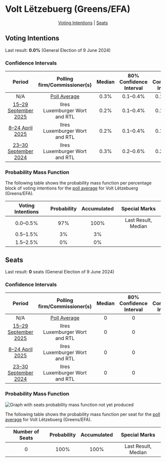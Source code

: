 # Volt Lëtzebuerg (Greens/EFA)

<p align="center"><a href="#voting-intentions">Voting Intentions</a> | <a href="#seats">Seats</a></p>

## Voting Intentions

Last result: **0.0%** (General Election of 9 June 2024)

### Confidence Intervals

| Period     | Polling firm/Commissioner(s) | Median | 80% Confidence Interval | 90% Confidence Interval | 95% Confidence Interval | 99% Confidence Interval |
|:----------:|:----------------:|:-----------:|:-----------------------:|:-----------------------:|:-----------------------:|:-----------------------:|
| N/A | [Poll Average](average.html) | 0.3% | 0.1–0.4% | 0.1–0.5% | 0.1–0.6% | 0.1–0.7% |
| [15–29 September 2025](2025-09-29-Ilres.html) | Ilres <br> Luxemburger Wort and RTL | 0.2% | 0.1–0.4% | 0.1–0.5% | 0.1–0.6% | 0.0–0.7% |
| [8–24 April 2025](2025-04-24-Ilres.html) | Ilres <br> Luxemburger Wort and RTL | 0.2% | 0.1–0.4% | 0.1–0.5% | 0.1–0.6% | 0.0–0.7% |
| [23–30 September 2024](2024-09-30-Ilres.html) | Ilres <br> Luxemburger Wort and RTL | 0.3% | 0.2–0.6% | 0.2–0.6% | 0.1–0.7% | 0.1–0.8% |

### Probability Mass Function

The following table shows the probability mass function per percentage block of voting intentions for the [poll average](average.html) for Volt Lëtzebuerg (Greens/EFA).

| Voting Intentions | Probability | Accumulated | Special Marks |
|:-----------------:|:-----------:|:-----------:|:-------------:|
| 0.0–0.5% | 97% | 100% | Last Result, Median |
| 0.5–1.5% | 3% | 3% |  |
| 1.5–2.5% | 0% | 0% |  |


## Seats

Last result: **0** seats (General Election of 9 June 2024)

### Confidence Intervals

| Period     | Polling firm/Commissioner(s) | Median | 80% Confidence Interval | 90% Confidence Interval | 95% Confidence Interval | 99% Confidence Interval |
|:----------:|:----------------:|:------:|:-----------------------:|:-----------------------:|:-----------------------:|:-----------------------:|
| N/A | [Poll Average](average.html) | 0 | 0 | 0 | 0 | 0 |
| [15–29 September 2025](2025-09-29-Ilres.html) | Ilres <br> Luxemburger Wort and RTL | 0 | 0 | 0 | 0 | 0 |
| [8–24 April 2025](2025-04-24-Ilres.html) | Ilres <br> Luxemburger Wort and RTL | 0 | 0 | 0 | 0 | 0 |
| [23–30 September 2024](2024-09-30-Ilres.html) | Ilres <br> Luxemburger Wort and RTL | 0 | 0 | 0 | 0 | 0 |

### Probability Mass Function

![Graph with seats probability mass function not yet produced](average-seats-pmf-voltlëtzebuerggreensefa.png "Seats Probability Mass Function")

The following table shows the probability mass function per seat for the [poll average](average.html) for Volt Lëtzebuerg (Greens/EFA).

| Number of Seats | Probability | Accumulated | Special Marks |
|:---------------:|:-----------:|:-----------:|:-------------:|
| 0 | 100% | 100% | Last Result, Median |


